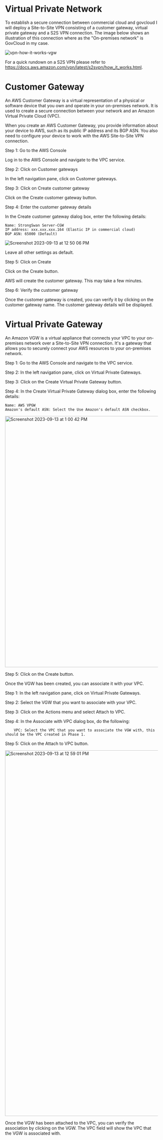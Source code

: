 # Virtual Private Network

To establish a secure connection between commercial cloud and govcloud I will deploy a Site-to-Site VPN consisting of a customer gateway, virtual private gateway and a S2S VPN connection. The image below shows an illustration of this connection where as the "On-premises network" is GovCloud in my case.

![vpn-how-it-works-vgw](https://github.com/Cnturion/Site-To-Site-VPN/assets/98136077/03b7537b-86f1-4cac-839f-06b627f78b30)

For a quick rundown on a S2S VPN please refer to https://docs.aws.amazon.com/vpn/latest/s2svpn/how_it_works.html. 

# Customer Gateway

An AWS Customer Gateway is a virtual representation of a physical or software device that you own and operate in your on-premises network. It is used to create a secure connection between your network and an Amazon Virtual Private Cloud (VPC).

When you create an AWS Customer Gateway, you provide information about your device to AWS, such as its public IP address and its BGP ASN. You also need to configure your device to work with the AWS Site-to-Site VPN connection.

Step 1: Go to the AWS Console

Log in to the AWS Console and navigate to the VPC service.

Step 2: Click on Customer gateways

In the left navigation pane, click on Customer gateways.

Step 3: Click on Create customer gateway

Click on the Create customer gateway button.

Step 4: Enter the customer gateway details

In the Create customer gateway dialog box, enter the following details:

    Name: StrongSwan Server-CGW
    IP address: xxx.xxx.xxx.164 (Elastic IP in commercial cloud)
    BGP ASN: 65000 (Default)

![Screenshot 2023-09-13 at 12 50 06 PM](https://github.com/Cnturion/Site-To-Site-VPN/assets/98136077/90f42043-bf03-4ad9-a33a-fc41ea31f9e3)

Leave all other settings as default.

Step 5: Click on Create

Click on the Create button.

AWS will create the customer gateway. This may take a few minutes.

Step 6: Verify the customer gateway

Once the customer gateway is created, you can verify it by clicking on the customer gateway name. The customer gateway details will be displayed.

# Virtual Private Gateway

An Amazon VGW is a virtual appliance that connects your VPC to your on-premises network over a Site-to-Site VPN connection. It's a gateway that allows you to securely connect your AWS resources to your on-premises network.


Step 1: Go to the AWS Console and navigate to the VPC service.

Step 2: In the left navigation pane, click on Virtual Private Gateways.

Step 3: Click on the Create Virtual Private Gateway button.

Step 4: In the Create Virtual Private Gateway dialog box, enter the following details:

    Name: AWS VPGW
    Amazon's default ASN: Select the Use Amazon's default ASN checkbox.
    
<img width="825" alt="Screenshot 2023-09-13 at 1 00 42 PM" src="https://github.com/Cnturion/Site-To-Site-VPN/assets/98136077/81323e69-a399-4ac2-b292-12561d120fdd">

Step 5: Click on the Create button.

Once the VGW has been created, you can associate it with your VPC.


Step 1: In the left navigation pane, click on Virtual Private Gateways.

Step 2: Select the VGW that you want to associate with your VPC.

Step 3: Click on the Actions menu and select Attach to VPC.

Step 4: In the Associate with VPC dialog box, do the following:

        VPC: Select the VPC that you want to associate the VGW with, this should be the VPC created in Phase 1.

Step 5: Click on the Attach to VPC button.

<img width="1201" alt="Screenshot 2023-09-13 at 12 59 01 PM" src="https://github.com/Cnturion/Site-To-Site-VPN/assets/98136077/07322c88-31f4-4d76-8b00-a9c36cedd655">

Once the VGW has been attached to the VPC, you can verify the association by clicking on the VGW. The VPC field will show the VPC that the VGW is associated with.
